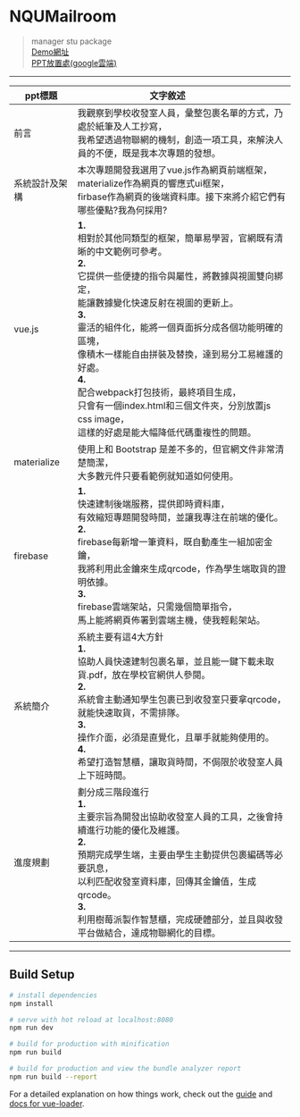 # NQUMailroom

> manager stu package <br>
[Demo網址](https://mailroom-ba90c.firebaseapp.com/)<br>
[PPT放置處(google雲端)](https://drive.google.com/open?id=1Rvk9dgfos2f8PxhMfsVZ6TpR5nDeFCbC)
-------------
| ppt標題  |  文字敘述             |
| ------------------------ | ------------------------------------------------------------------------------------------------------------------ |
|  前言 |我觀察到學校收發室人員，彙整包裹名單的方式，乃處於紙筆及人工抄寫，<br>我希望透過物聯網的機制，創造一項工具，來解決人員的不便，既是我本次專題的發想。  |
|  系統設計及架構 | 本次專題開發我選用了vue.js作為網頁前端框架，<br>materialize作為網頁的響應式ui框架，<br>firbase作為網頁的後端資料庫。接下來將介紹它們有哪些優點?我為何採用?|
|  vue.js |  **1.** <br>相對於其他同類型的框架，簡單易學習，官網既有清晰的中文範例可參考。<br>**2.**<br>它提供一些便捷的指令與屬性，將數據與視圖雙向綁定，<br>能讓數據變化快速反射在視圖的更新上。<br>**3.**<br>靈活的組件化，能將一個頁面拆分成各個功能明確的區塊，<br>像積木一樣能自由拼裝及替換，達到易分工易維護的好處。<br>**4.**<br>配合webpack打包技術，最終項目生成，<br>只會有一個index.html和三個文件夾，分別放置js css image，<br>這樣的好處是能大幅降低代碼重複性的問題。 |
|  materialize |   使用上和 Bootstrap 是差不多的，但官網文件非常清楚簡潔，<br>大多數元件只要看範例就知道如何使用。|
|  firebase |  **1.**<br>快速建制後端服務，提供即時資料庫，<br>有效縮短專題開發時間，並讓我專注在前端的優化。<br>**2.**<br>firebase每新增一筆資料，既自動產生一組加密金鑰，<br>我將利用此金鑰來生成qrcode，作為學生端取貨的證明依據。<br>**3.**<br>firebase雲端架站，只需幾個簡單指令，<br>馬上能將網頁佈署到雲端主機，使我輕鬆架站。 |
|  系統簡介 |   系統主要有這4大方針<br>**1.**<br>協助人員快速建制包裹名單，並且能一鍵下載未取貨.pdf，放在學校官網供人參閱。<br>**2.**<br>系統會主動通知學生包裹已到收發室只要拿qrcode，就能快速取貨，不需排隊。<br>**3.**<br>操作介面，必須是直覺化，且單手就能夠使用的。<br>**4.**<br>希望打造智慧櫃，讓取貨時間，不侷限於收發室人員上下班時間。|
| 進度規劃  |  劃分成三階段進行<br>**1.**<br>主要宗旨為開發出協助收發室人員的工具，之後會持續進行功能的優化及維護。<br>**2.**<br>預期完成學生端，主要由學生主動提供包裹編碼等必要訊息，<br>以利匹配收發室資料庫，回傳其金鑰值，生成qrcode。<br>**3.**<br>利用樹莓派製作智慧櫃，完成硬體部分，並且與收發平台做結合，達成物聯網化的目標。 |
-------------
## Build Setup

``` bash
# install dependencies
npm install

# serve with hot reload at localhost:8080
npm run dev

# build for production with minification
npm run build

# build for production and view the bundle analyzer report
npm run build --report
```

For a detailed explanation on how things work, check out the [guide](http://vuejs-templates.github.io/webpack/) and [docs for vue-loader](http://vuejs.github.io/vue-loader).
